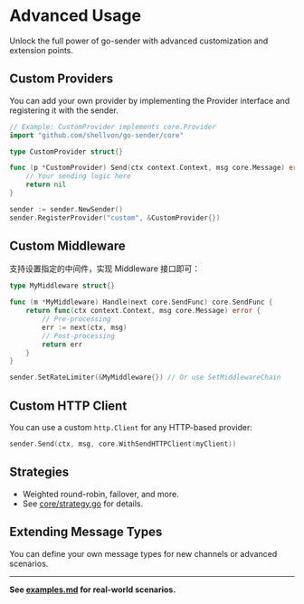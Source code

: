 # Advanced Usage

Unlock the full power of go-sender with advanced customization and extension points.

## Custom Providers

You can add your own provider by implementing the Provider interface and registering it with the sender.

```go
// Example: CustomProvider implements core.Provider
import "github.com/shellvon/go-sender/core"

type CustomProvider struct{}

func (p *CustomProvider) Send(ctx context.Context, msg core.Message) error {
    // Your sending logic here
    return nil
}

sender := sender.NewSender()
sender.RegisterProvider("custom", &CustomProvider{})
```

## Custom Middleware

支持设置指定的中间件，实现 Middleware 接口即可：

```go
type MyMiddleware struct{}

func (m *MyMiddleware) Handle(next core.SendFunc) core.SendFunc {
    return func(ctx context.Context, msg core.Message) error {
        // Pre-processing
        err := next(ctx, msg)
        // Post-processing
        return err
    }
}

sender.SetRateLimiter(&MyMiddleware{}) // Or use SetMiddlewareChain
```

## Custom HTTP Client

You can use a custom `http.Client` for any HTTP-based provider:

```go
sender.Send(ctx, msg, core.WithSendHTTPClient(myClient))
```

## Strategies

- Weighted round-robin, failover, and more.
- See [core/strategy.go](../core/strategy.go) for details.

## Extending Message Types

You can define your own message types for new channels or advanced scenarios.

---

**See [examples.md](./examples.md) for real-world scenarios.**
